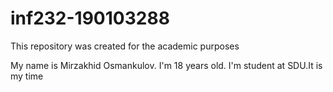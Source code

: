 # inf232-190103288
This repository was created for the academic purposes

My name is Mirzakhid Osmankulov. I'm 18 years old. I'm student at SDU.It is my time

